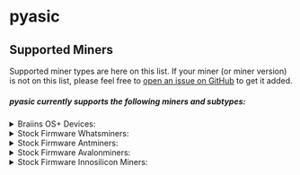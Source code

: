 # pyasic
## Supported Miners

Supported miner types are here on this list.  If your miner (or miner version) is not on this list, please feel free to [open an issue on GitHub](https://github.com/UpstreamData/pyasic/issues) to get it added.

##### pyasic currently supports the following miners and subtypes:
<style>
details {
    margin:0px;
    padding-top:0px;
    padding-bottom:0px;
}
</style>
<details style="margin:0px; padding-top:0px; padding-bottom:0px;">
<summary>Braiins OS+ Devices:</summary>
    <ul>
        <details>
            <summary>X19 Series:</summary>
                <ul>
                    <li><a href="/miners/antminer/X19#s19-bos">S19</a></li>
                    <li><a href="/miners/antminer/X19#s19-pro-bos">S19 Pro</a></li>
                    <li><a href="/miners/antminer/X19#s19j-bos">S19j</a></li>
                    <li><a href="/miners/antminer/X19#s19j-pro-bos">S19j Pro</a></li>
                    <li><a href="/miners/antminer/X19#t19-bos">T19</a></li>
                </ul>
        </details>
        <details>
            <summary>X17 Series:</summary>
                <ul>
                    <li><a href="/miners/antminer/X17#s17-bos">S17</a></li>
                    <li><a href="/miners/antminer/X17#s17-plus-bos">S17+</a></li>
                    <li><a href="/miners/antminer/X17#s17-pro-bos">S17 Pro</a></li>
                    <li><a href="/miners/antminer/X17#s17e-bos">S17e</a></li>
                    <li><a href="/miners/antminer/X17#t17-bos">T17</a></li>
                    <li><a href="/miners/antminer/X17#t17-plus-bos">T17+</a></li>
                    <li><a href="/miners/antminer/X17#t17e-bos">T17e</a></li>
                </ul>
        </details>
        <details>
            <summary>X9 Series:</summary>
                <ul>
                    <li><a href="/miners/antminer/X9#s9-bos">S9</a></li>
                    <li><a href="/miners/antminer/X9#s9-bos">S9i</a></li>
                    <li><a href="/miners/antminer/X9#s9-bos">S9j</a></li>
                </ul>
        </details>
    </ul>
</details>
<details>
<summary>Stock Firmware Whatsminers:</summary>
    <ul>
        <details>
        <summary>M3X Series:</summary>
            <ul>
                <details>
                    <summary><a href="/miners/whatsminer/M3X/#m30s">M30S</a></summary>
                        <ul>
                            <li><a href="/miners/whatsminer/M3X/#m30sve10">VE10</a></li>
                            <li><a href="/miners/whatsminer/M3X/#m30svg20">VG20</a></li>
                            <li><a href="/miners/whatsminer/M3X/#m30sve20">VE20</a></li>
                            <li><a href="/miners/whatsminer/M3X/#m30sv50">V50</a></li>
                        </ul>
                </details>
                <details>
                    <summary><a href="/miners/whatsminer/M3X/#m30s_1">M30S+</a></summary>
                        <ul>
                            <li><a href="/miners/whatsminer/M3X/#m30svf20">VF20</a></li>
                            <li><a href="/miners/whatsminer/M3X/#m30sve40">VE40</a></li>
                            <li><a href="/miners/whatsminer/M3X/#m30svg60">VG60</a></li>
                        </ul>
                </details>
                <details>
                    <summary><a href="/miners/whatsminer/M3X/#m30s_2">M30S++</a></summary>
                        <ul>
                            <li><a href="/miners/whatsminer/M3X/#m30svg30">VG30</a></li>
                            <li><a href="/miners/whatsminer/M3X/#m30svg40">VG40</a></li>
                            <li><a href="/miners/whatsminer/M3X/#m30svh60">VH60</a></li>
                        </ul>
                </details>
                <details>
                    <summary><a href="/miners/whatsminer/M3X/#m31s">M31S</a></summary>
                </details>
                <details>
                    <summary><a href="/miners/whatsminer/M3X/#m31s_1">M31S+</a></summary>
                        <ul>
                            <li><a href="/miners/whatsminer/M3X/#m31sve20">VE20</a></li>
                            <li><a href="/miners/whatsminer/M3X/#m31sv30">V30</a></li>
                            <li><a href="/miners/whatsminer/M3X/#m31sv40">V40</a></li>
                            <li><a href="/miners/whatsminer/M3X/#m31sv60">V60</a></li>
                            <li><a href="/miners/whatsminer/M3X/#m31sv80">V80</a></li>
                            <li><a href="/miners/whatsminer/M3X/#m31sv90">V90</a></li>
                        </ul>
                </details>
                <details>
                    <summary><a href="/miners/whatsminer/M3X/#m32">M32</a></summary>
                        <ul>
                            <li><a href="/miners/whatsminer/M3X/#m32v20">V20</a></li>
                        </ul>
                </details>
                <details>
                    <summary><a href="/miners/whatsminer/M3X/#m32s">M32S</a></summary>
                </details>
            </ul>
        </details>
        <details>
        <summary>M2X Series:</summary>
            <ul>
                <details>
                    <summary><a href="/miners/whatsminer/M2X/#m20">M20</a></summary>
                        <ul>
                            <li><a href="/miners/whatsminer/M2X/#m20v10">V10</a></li>
                        </ul>
                </details>
                <details>
                    <summary><a href="/miners/whatsminer/M2X/#m20s">M20S</a></summary>
                        <ul>
                            <li><a href="/miners/whatsminer/M2X/#m20sv10">V10</a></li>
                            <li><a href="/miners/whatsminer/M2X/#m20sv20">V20</a></li>
                        </ul>
                </details>
                <details>
                    <summary><a href="/miners/whatsminer/M2X/#m20s_1">M20S+</a></summary>
                </details>
                <details>
                    <summary><a href="/miners/whatsminer/M2X/#m21">M21</a></summary>
                </details>
                <details>
                    <summary><a href="/miners/whatsminer/M2X/#m21s">M21S</a></summary>
                        <ul>
                            <li><a href="/miners/whatsminer/M2X/#m21sv20">V20</a></li>
                            <li><a href="/miners/whatsminer/M2X/#m21sv60">V60</a></li>
                        </ul>
                </details>
                <details>
                    <summary><a href="/miners/whatsminer/M2X/#m21s_1">M21S+</a></summary>
                </details>
            </ul>
        </details>
    </ul>
</details>
<details>
<summary>Stock Firmware Antminers:</summary>
    <ul>
        <details>
        <summary>X19 Series:</summary>
            <ul>
                <li><a href="/miners/antminer/X19/#s19">S19</a></li>
                <li><a href="/miners/antminer/X19/#s19-pro">S19 Pro</a></li>
                <li><a href="/miners/antminer/X19/#s19a">S19a</a></li>
                <li><a href="/miners/antminer/X19/#s19j">S19j</a></li>
                <li><a href="/miners/antminer/X19/#s19j-pro">S19j Pro</a></li>
                <li><a href="/miners/antminer/X19/#s19-xp">S19 XP</a></li>
                <li><a href="/miners/antminer/X19/#t19">T19</a></li>
            </ul>
        </details>
        <details>
        <summary>X17 Series:</summary>
            <ul>
                <li><a href="/miners/antminer/X17/#s17">S17</a></li>
                <li><a href="/miners/antminer/X17/#s17_1">S17+</a></li>
                <li><a href="/miners/antminer/X17/#s17-pro">S17 Pro</a></li>
                <li><a href="/miners/antminer/X17/#s17e">S17e</a></li>
                <li><a href="/miners/antminer/X17/#t17">T17</a></li>
                <li><a href="/miners/antminer/X17/#t17_1">T17+</a></li>
                <li><a href="/miners/antminer/X17/#t17e">T17e</a></li>
            </ul>
        </details>
        <details>
        <summary>X9 Series:</summary>
            <ul>
                <li><a href="/miners/antminer/X9/#s9">S9</a></li>
                <li><a href="/miners/antminer/X9/#s9i">S9i</a></li>
                <li><a href="/miners/antminer/X9/#t9">T9</a></li>
            </ul>
        </details>
    </ul>
</details>
<details>
<summary>Stock Firmware Avalonminers:</summary>
    <ul>
        <details>
        <summary>A7X Series:</summary>
            <ul>
                <li><a href="/miners/avalonminer/A7X/#a721">A721</a></li>
                <li><a href="/miners/avalonminer/A7X/#a741">A741</a></li>
                <li><a href="/miners/avalonminer/A7X/#a761">A761</a></li>
            </ul>
        </details>
        <details>
        <summary>A8X Series:</summary>
            <ul>
                <li><a href="/miners/avalonminer/A8X/#a821">A821</a></li>
                <li><a href="/miners/avalonminer/A8X/#a841">A841</a></li>
                <li><a href="/miners/avalonminer/A8X/#a851">A851</a></li>
            </ul>
        </details>
        <details>
        <summary>A9X Series:</summary>
            <ul>
                <li><a href="/miners/avalonminer/A9X/#a921">A921</a></li>
            </ul>
        </details>
        <details>
        <summary>A10X Series:</summary>
            <ul>
                <li><a href="/miners/avalonminer/A10X/#a1026">A1026</a></li>
                <li><a href="/miners/avalonminer/A10X/#a1047">A1047</a></li>
                <li><a href="/miners/avalonminer/A10X/#a1066">A1066</a></li>
            </ul>
        </details>
    </ul>
</details>
<details>
<summary>Stock Firmware Innosilicon Miners:</summary>
    <ul>
        <details>
        <summary>T3X Series:</summary>
            <ul>
                <li><a href="/miners/innosilicon/T3X/#t3h">T3H+</a></li>
            </ul>
        </details>
    </ul>
</details>
